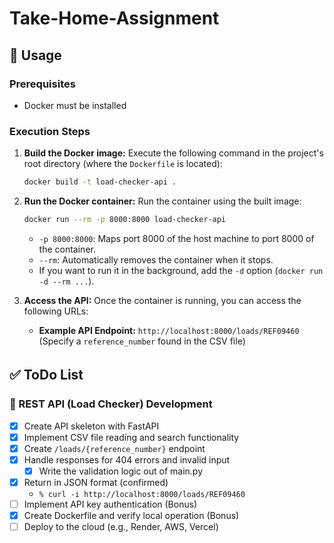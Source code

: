 # Take-Home-Assignment

## 🚀 Usage

### Prerequisites
* Docker must be installed

### Execution Steps

1.  **Build the Docker image:**
    Execute the following command in the project's root directory (where the `Dockerfile` is located):

    ```bash
    docker build -t load-checker-api .
    ```

2.  **Run the Docker container:**
    Run the container using the built image:

    ```bash
    docker run --rm -p 8000:8000 load-checker-api
    ```
    * `-p 8000:8000`: Maps port 8000 of the host machine to port 8000 of the container.
    * `--rm`: Automatically removes the container when it stops.
    * If you want to run it in the background, add the `-d` option (`docker run -d --rm ...`).

3.  **Access the API:**
    Once the container is running, you can access the following URLs:
    * **Example API Endpoint:** `http://localhost:8000/loads/REF09460` (Specify a `reference_number` found in the CSV file)


## ✅ ToDo List　

### 🔧 REST API (Load Checker) Development
- [x] Create API skeleton with FastAPI
- [x] Implement CSV file reading and search functionality
- [x] Create `/loads/{reference_number}` endpoint
- [x] Handle responses for 404 errors and invalid input
    - [x] Write the validation logic out of main.py
- [x] Return in JSON format (confirmed)
    - `% curl -i http://localhost:8000/loads/REF09460`
- [ ] Implement API key authentication (Bonus)
- [x] Create Dockerfile and verify local operation (Bonus)
- [ ] Deploy to the cloud (e.g., Render, AWS, Vercel)
